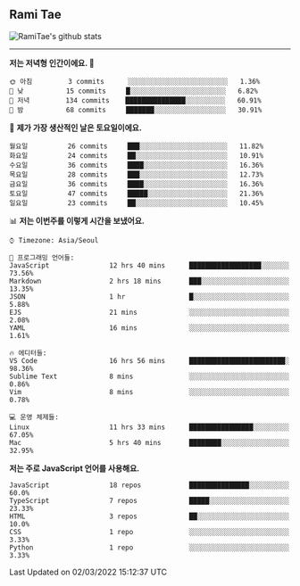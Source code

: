 ## Rami Tae

![RamiTae's github stats](https://github-readme-stats.vercel.app/api?username=RamiTae&show_icons=true&theme=tokyonight)

---
<!--START_SECTION:waka-->
**저는 저녁형 인간이에요. 🦉** 

```text
🌞 아침         3 commits      ░░░░░░░░░░░░░░░░░░░░░░░░░   1.36% 
🌆 낮　         15 commits     █░░░░░░░░░░░░░░░░░░░░░░░░   6.82% 
🌃 저녁         134 commits    ███████████████░░░░░░░░░░   60.91% 
🌙 밤　         68 commits     ███████░░░░░░░░░░░░░░░░░░   30.91%

```
📅 **제가 가장 생산적인 날은 토요일이에요.** 

```text
월요일          26 commits     ███░░░░░░░░░░░░░░░░░░░░░░   11.82% 
화요일          24 commits     ██░░░░░░░░░░░░░░░░░░░░░░░   10.91% 
수요일          36 commits     ████░░░░░░░░░░░░░░░░░░░░░   16.36% 
목요일          28 commits     ███░░░░░░░░░░░░░░░░░░░░░░   12.73% 
금요일          36 commits     ████░░░░░░░░░░░░░░░░░░░░░   16.36% 
토요일          47 commits     █████░░░░░░░░░░░░░░░░░░░░   21.36% 
일요일          23 commits     ██░░░░░░░░░░░░░░░░░░░░░░░   10.45%

```


📊 **저는 이번주를 이렇게 시간을 보냈어요.** 

```text
⌚︎ Timezone: Asia/Seoul

💬 프로그래밍 언어들: 
JavaScript               12 hrs 40 mins      ██████████████████░░░░░░░   73.56% 
Markdown                 2 hrs 18 mins       ███░░░░░░░░░░░░░░░░░░░░░░   13.35% 
JSON                     1 hr                █░░░░░░░░░░░░░░░░░░░░░░░░   5.88% 
EJS                      21 mins             ░░░░░░░░░░░░░░░░░░░░░░░░░   2.08% 
YAML                     16 mins             ░░░░░░░░░░░░░░░░░░░░░░░░░   1.61%

🔥 에디터들: 
VS Code                  16 hrs 56 mins      ████████████████████████░   98.36% 
Sublime Text             8 mins              ░░░░░░░░░░░░░░░░░░░░░░░░░   0.86% 
Vim                      8 mins              ░░░░░░░░░░░░░░░░░░░░░░░░░   0.78%

💻 운영 체제들: 
Linux                    11 hrs 33 mins      ████████████████░░░░░░░░░   67.05% 
Mac                      5 hrs 40 mins       ████████░░░░░░░░░░░░░░░░░   32.95%

```

**저는 주로 JavaScript 언어를 사용해요.** 

```text
JavaScript               18 repos            ███████████████░░░░░░░░░░   60.0% 
TypeScript               7 repos             █████░░░░░░░░░░░░░░░░░░░░   23.33% 
HTML                     3 repos             ██░░░░░░░░░░░░░░░░░░░░░░░   10.0% 
CSS                      1 repo              ░░░░░░░░░░░░░░░░░░░░░░░░░   3.33% 
Python                   1 repo              ░░░░░░░░░░░░░░░░░░░░░░░░░   3.33%

```



 Last Updated on 02/03/2022 15:12:37 UTC
<!--END_SECTION:waka-->
